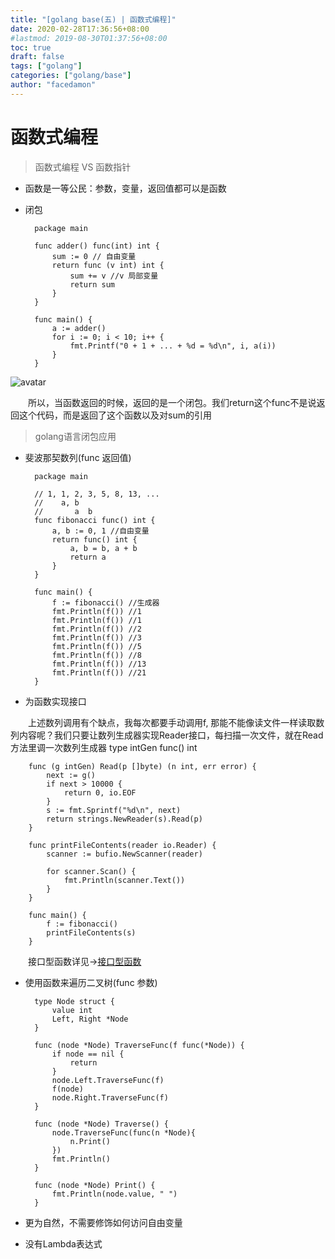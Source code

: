 ```yaml
---
title: "[golang base(五) | 函数式编程]"
date: 2020-02-28T17:36:56+08:00
#lastmod: 2019-08-30T01:37:56+08:00
toc: true
draft: false
tags: ["golang"]
categories: ["golang/base"]
author: "facedamon"
---
```

# 函数式编程

> 函数式编程 VS 函数指针

- 函数是一等公民：参数，变量，返回值都可以是函数
- 闭包

		package main
		
		func adder() func(int) int {
		    sum := 0 // 自由变量
		    return func (v int) int {
		        sum += v //v 局部变量
		        return sum
		    }
		}
		
		func main() {
		    a := adder()
		    for i := 0; i < 10; i++ {
		        fmt.Printf("0 + 1 + ... + %d = %d\n", i, a(i))
		    }
		}
![avatar](https://cdn.jsdelivr.net/gh/facedamon/MarkDownPhotos@master/golang/闭包.png)

&emsp;&emsp;所以，当函数返回的时候，返回的是一个闭包。我们return这个func不是说返回这个代码，而是返回了这个函数以及对sum的引用

> golang语言闭包应用

- 斐波那契数列(func 返回值)

		package main
		
		// 1, 1, 2, 3, 5, 8, 13, ...
		//    a, b
		//       a  b
		func fibonacci func() int {
		    a, b := 0, 1 //自由变量
		    return func() int {
		        a, b = b, a + b
		        return a
		    }
		}
		
		func main() {
		    f := fibonacci() //生成器
		    fmt.Println(f()) //1
		    fmt.Println(f()) //1
		    fmt.Println(f()) //2
		    fmt.Println(f()) //3
		    fmt.Println(f()) //5
		    fmt.Println(f()) //8
		    fmt.Println(f()) //13
		    fmt.Println(f()) //21
		}
- 为函数实现接口

&emsp;&emsp;上述数列调用有个缺点，我每次都要手动调用f, 那能不能像读文件一样读取数列内容呢？我们只要让数列生成器实现Reader接口，每扫描一次文件，就在Read方法里调一次数列生成器
		type intGen func() int
		
		func (g intGen) Read(p []byte) (n int, err error) {
		    next := g()
		    if next > 10000 {
		        return 0, io.EOF
		    }
		    s := fmt.Sprintf("%d\n", next)
		    return strings.NewReader(s).Read(p)
		}
		
		func printFileContents(reader io.Reader) {
		    scanner := bufio.NewScanner(reader)
		
		    for scanner.Scan() {
		        fmt.Println(scanner.Text())
		    }
		}
		
		func main() {
		    f := fibonacci()
		    printFileContents(s)
		}
&emsp;&emsp;接口型函数详见->[接口型函数](https://facedamon.github.io/post/golang/standard-lib/标准库database/接口型函数/)

- 使用函数来遍历二叉树(func 参数)

		type Node struct {
		    value int
		    Left, Right *Node
		}
		
		func (node *Node) TraverseFunc(f func(*Node)) {
		    if node == nil {
		        return
		    }
		    node.Left.TraverseFunc(f)
		    f(node)
		    node.Right.TraverseFunc(f)
		}
		
		func (node *Node) Traverse() {
		    node.TraverseFunc(func(n *Node){
		        n.Print()
		    })
		    fmt.Println()
		}
		
		func (node *Node) Print() {
		    fmt.Println(node.value, " ")
		}

- 更为自然，不需要修饰如何访问自由变量
- 没有Lambda表达式
